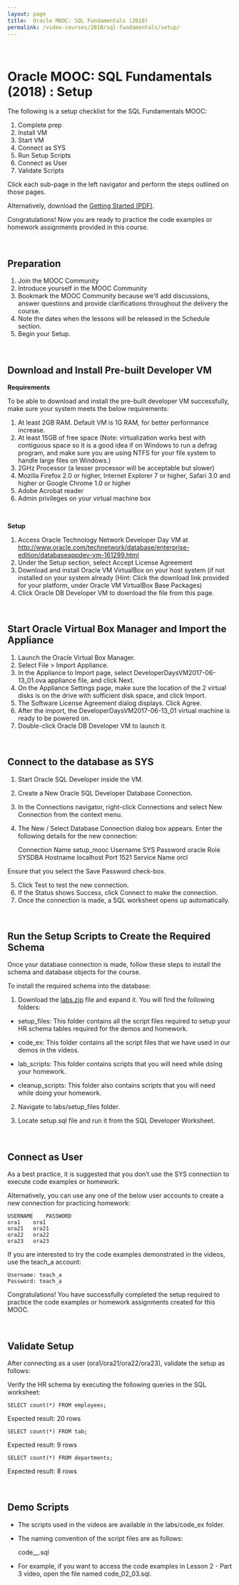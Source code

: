```yaml
---
layout: page
title:  Oracle MOOC: SQL Fundamentals (2018)
permalink: /video-courses/2018/sql-fundamentals/setup/
---
```


<br/>

# Oracle MOOC: SQL Fundamentals (2018) : Setup


The following is a setup checklist for the SQL Fundamentals MOOC:

1. Complete prep
2. Install VM
3. Start VM
4. Connect as SYS
5. Run Setup Scripts
6. Connect as User
7. Validate Scripts

Click each sub-page in the left navigator and perform the steps outlined on those pages.

Alternatively, download the <a href="//files.plsql.ru/video-course/2018/01-SQL-Fundamentals/GettingStarted_SQL.pdf">Getting Started (PDF)</a>.

Congratulations! Now you are ready to practice the code examples or homework assignments provided in this course.


<br/>

## Preparation

1. Join the MOOC Community
2. Introduce yourself in the MOOC Community
3. Bookmark the MOOC Community because we'll add discussions, answer questions and provide clarifications throughout the delivery the course.
4. Note the dates when the lessons will be released in the Schedule section.
5. Begin your Setup.


<br/>

## Download and Install Pre-built Developer VM


**Requirements**

To be able to download and install the pre-built developer VM successfully, make sure your system meets the below requirements:

1. At least 2GB RAM. Default VM is 1G RAM, for better performance increase.
2. At least 15GB of free space (Note: virtualization works best with contiguous space so it is a good idea if on Windows to run a defrag program, and make sure you are using NTFS for your file system to handle large files on Windows.)
3. 2GHz Processor (a lesser processor will be acceptable but slower)
4. Mozilla Firefox 2.0 or higher, Internet Explorer 7 or higher, Safari 3.0 and higher or Google Chrome 1.0 or higher
5. Adobe Acrobat reader
6. Admin privileges on your virtual machine box

<br/>

**Setup**

1. Access  Oracle Technology Network Developer Day VM at http://www.oracle.com/technetwork/database/enterprise-edition/databaseappdev-vm-161299.html
2. Under the Setup section, select Accept License Agreement
3. Download and install Oracle VM VirtualBox on your host system (if not installed on your system already (Hint: Click the download link provided for your platform, under Oracle VM VirtualBox Base Packages)
4. Click Oracle DB Developer VM to download the file from this page.


<br/>

## Start Oracle Virtual Box Manager and Import the Appliance

1. Launch the Oracle Virtual Box Manager.
2. Select File > Import Appliance.
3. In the Appliance to Import page, select DeveloperDaysVM2017-06-13_01.ova appliance file, and click Next.
4. On the Appliance Settings page, make sure the location of the 2 virtual disks is on the drive with sufficient disk space, and click Import.
5. The Software License Agreement dialog displays. Click Agree.
6. After the import, the DeveloperDaysVM2017-06-13_01 virtual machine is ready to be powered on.
7. Double-click Oracle DB Developer VM to launch it.



<br/>

## Connect to the database as SYS

1. Start Oracle SQL Developer inside the VM.
2. Create a New Oracle SQL Developer Database Connection.
3. In the Connections navigator, right-click Connections and select New Connection from the context menu.
4. The New / Select Database Connection dialog box appears. Enter the following details for the new connection:

    Connection Name	setup_mooc
    Username	SYS
    Password	oracle
    Role	SYSDBA
    Hostname	localhost
    Port	1521
    Service Name	orcl
    
Ensure that you select the Save Password check-box.

5. Click Test to test the new connection.
6. If the Status shows Success, click Connect to make the connection.
7. Once the connection is made, a SQL worksheet opens up automatically.




<br/>

## Run the Setup Scripts to Create the Required Schema


Once your database connection is made, follow these steps to install the schema and database objects for the course.

To install the required schema into the database:

1. Download the <a href="//files.plsql.ru/video-course/2018/01-SQL-Fundamentals/labs.zip">labs.zip</a>  file and expand it.  You will find the following folders:

* setup_files: This folder contains all the script files required to setup your HR schema tables required for the demos and homework.

* code_ex: This folder contains all the script files that we have used in our demos in the videos.

* lab_scripts: This folder contains scripts that you will need while doing your homework.

* cleanup_scripts: This folder also contains scripts that you will need while doing your homework.

2. Navigate to labs/setup_files folder.

3. Locate setup.sql file and run it from the SQL Developer Worksheet.



<br/>

## Connect as User

As a best practice, it is suggested that you don’t use the SYS connection to execute code examples or homework.

Alternatively, you can use any one of the below user accounts to create a new connection for practicing homework:

    USERNAME	PASSWORD
    ora1	ora1
    ora21	ora21
    ora22	ora22
    ora23	ora23
 
If you are interested to try the code examples demonstrated in the videos, use the teach_a account:

    Username: teach_a
    Password: teach_a

Congratulations! You have successfully completed the setup required to practice the code examples or homework assignments created for this MOOC.


<br/>

## Validate Setup

After connecting as a user (ora1/ora21/ora22/ora23), validate the setup as follows:

Verify the HR schema by executing the following queries in the SQL worksheet:

    SELECT count(*) FROM employees;
    
Expected result: 20 rows

    SELECT count(*) FROM tab;
    
Expected result: 9 rows

    SELECT count(*) FROM departments;

Expected result: 8 rows



<br/>

## Demo Scripts

* The scripts used in the videos are available in the labs/code_ex folder.
* The naming convention of the script files are as follows:

    code_<Lesson number>_<Part number>.sql

* For example, if you want to access the code examples in Lesson 2 - Part 3 video, open the file named code_02_03.sql.
